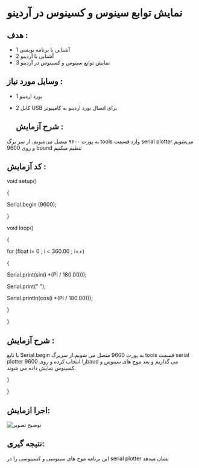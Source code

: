 # نمایش توابع سینوس و کسینوس در آردینو


## هدف :

* 1 آشنایی با برنامه نویسی
* 2 آشنایی با آردینو
* 3 نمایش توابع سینوس و کسینوس در آردینو


## وسایل مورد نیاز :

* 1 بورد اردینو
* 2 کابل  USB  برای اتصال بورد اردینو به کامپیوتر


  ## شرح آزمایش :
به پورت ۹۶۰۰ متصل می‌شویم.
از سر برگ tools وارد قسمت serial plotter  می‌شویم و روی 9600 bound  تنظیم میکنیم 

 
  ## کد آزمایش :
  
void setup() 

{

Serial.begin (9600);

}

void loop() 

{

for (float i= 0 ; i < 360.00 ; i++)

{  

 Serial.print(sin(i *(PI / 180.00)));

  Serial.print(" ");
 
   Serial.println(cos(i *(PI / 180.00)));

  }

}
  ## شرح آزمایش :
  با تابع Serial.begin به پورت 9600 متصل می شویم.از سربرگ tools قسمت serial plotter را انتخاب کرده و روی 9600baud می گذاریم و بعد موج های سینوس و کسینوس نمایش داده می شوند.
 

}

}

 
##  اجرا ازمایش:

![توضیح تصویر](https://github.com/Rahel12384/Microprocessor-3/blob/main/Report%201/4_5814513282077168430.gif)
 
  
## نتیجه گیری:
 این برنامه موج های سینوسی و کسینوسی را در serial plotter نشان میدهد
